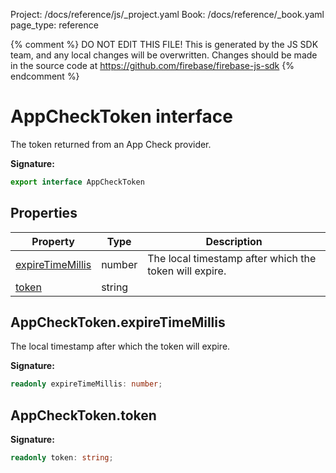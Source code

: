 Project: /docs/reference/js/_project.yaml
Book: /docs/reference/_book.yaml
page_type: reference

{% comment %}
DO NOT EDIT THIS FILE!
This is generated by the JS SDK team, and any local changes will be
overwritten. Changes should be made in the source code at
https://github.com/firebase/firebase-js-sdk
{% endcomment %}

# AppCheckToken interface
The token returned from an App Check provider.

<b>Signature:</b>

```typescript
export interface AppCheckToken 
```

## Properties

|  Property | Type | Description |
|  --- | --- | --- |
|  [expireTimeMillis](./app-check.appchecktoken.md#appchecktokenexpiretimemillis) | number | The local timestamp after which the token will expire. |
|  [token](./app-check.appchecktoken.md#appchecktokentoken) | string |  |

## AppCheckToken.expireTimeMillis

The local timestamp after which the token will expire.

<b>Signature:</b>

```typescript
readonly expireTimeMillis: number;
```

## AppCheckToken.token

<b>Signature:</b>

```typescript
readonly token: string;
```
